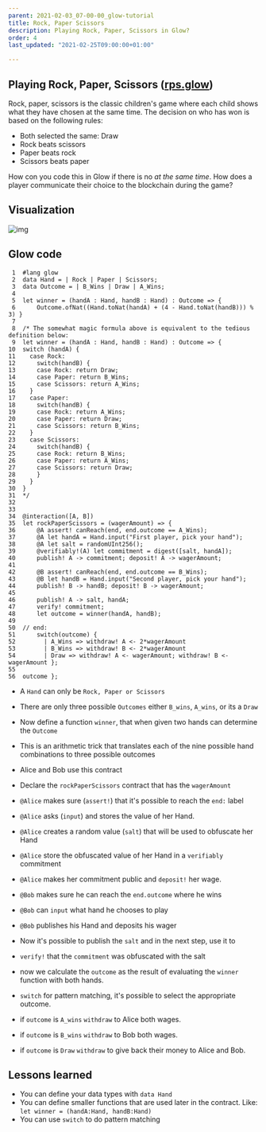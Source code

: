 ```yaml
---
parent: 2021-02-03_07-00-00_glow-tutorial
title: Rock, Paper Scissors
description: Playing Rock, Paper, Scissors in Glow?
order: 4
last_updated: "2021-02-25T09:00:00+01:00"

---
```

## Playing Rock, Paper, Scissors ([rps.glow](https://gitlab.com/mukn/glow/-/blob/master/dapps/rps.glow))

Rock, paper, scissors is the classic children's game where each child shows what they have chosen at the same time.
The decision on who has won is based on the following rules:

-   Both selected the same: Draw
-   Rock beats scissors
-   Paper beats rock
-   Scissors beats paper

How con you code this in Glow if there is no *at the same time*.
How does a player communicate their choice to the blockchain during the game?


## Visualization

![img](https://ucarecdn.com/d5dde20b-63c6-4cd7-b774-6694f4080cc8/rpsmin.png)


## Glow code

     1  #lang glow
     2  data Hand = | Rock | Paper | Scissors;
     3  data Outcome = | B_Wins | Draw | A_Wins;
     4
     5  let winner = (handA : Hand, handB : Hand) : Outcome => {
     6      Outcome.ofNat((Hand.toNat(handA) + (4 - Hand.toNat(handB))) % 3) }
     7
     8  /* The somewhat magic formula above is equivalent to the tedious definition below:
     9  let winner = (handA : Hand, handB : Hand) : Outcome => {
    10  switch (handA) {
    11    case Rock:
    12      switch(handB) {
    13      case Rock: return Draw;
    14      case Paper: return B_Wins;
    15      case Scissors: return A_Wins;
    16    }
    17    case Paper:
    18      switch(handB) {
    19      case Rock: return A_Wins;
    20      case Paper: return Draw;
    21      case Scissors: return B_Wins;
    22    }
    23    case Scissors:
    24      switch(handB) {
    25      case Rock: return B_Wins;
    26      case Paper: return A_Wins;
    27      case Scissors: return Draw;
    28      }
    29    }
    30  }
    31  */
    32
    33
    34  @interaction([A, B])
    35  let rockPaperScissors = (wagerAmount) => {
    36      @A assert! canReach(end, end.outcome == A_Wins);
    37      @A let handA = Hand.input("First player, pick your hand");
    38      @A let salt = randomUInt256();
    39      @verifiably!(A) let commitment = digest([salt, handA]);
    40      publish! A -> commitment; deposit! A -> wagerAmount;
    41
    42      @B assert! canReach(end, end.outcome == B_Wins);
    43      @B let handB = Hand.input("Second player, pick your hand");
    44      publish! B -> handB; deposit! B -> wagerAmount;
    45
    46      publish! A -> salt, handA;
    47      verify! commitment;
    48      let outcome = winner(handA, handB);
    49
    50  // end:
    51      switch(outcome) {
    52        | A_Wins => withdraw! A <- 2*wagerAmount
    53        | B_Wins => withdraw! B <- 2*wagerAmount
    54        | Draw => withdraw! A <- wagerAmount; withdraw! B <- wagerAmount };
    55
    56  outcome };

-   A `Hand` can only be `Rock, Paper or Scissors`
-   There are only three possible `Outcomes` either `B_wins`, `A_wins`, or its a `Draw`
-   Now define a function `winner`, that when given two hands can determine the `Outcome`
-   This is an arithmetic trick that translates each of the nine possible hand combinations to three possible outcomes

-   Alice and Bob use this contract
-   Declare the `rockPaperScissors` contract that has the `wagerAmount`
-   `@Alice` makes sure (`assert!`) that it's possible to reach the `end:` label
-   `@Alice` asks (`input`) and stores the value of her Hand.
-   `@Alice` creates a random value (`salt`) that will be used to obfuscate her Hand
-   `@Alice` store the obfuscated value of her Hand in a `verifiably` commitment
-   `@Alice` makes her commitment public and `deposit!` her wage.

-  `@Bob` makes sure he can reach the `end.outcome` where he wins
-  `@Bob` can `input` what hand he chooses to play
-  `@Bob` publishes his Hand and deposits his wager

-  Now it's possible to publish the `salt` and in the next step, use it to
-  `verify!` that the `commitment` was obfuscated with the salt
-  now we calculate the `outcome` as the result of evaluating the `winner` function with both hands.
-  `switch` for pattern matching, it's possible to select the appropriate outcome.
-  if `outcome` is `A_wins` `withdraw` to Alice both wages.
-  if `outcome` is `B_wins` `withdraw` to Bob both wages.
-  if `outcome` is `Draw` `withdraw` to give back their money to Alice and Bob.

## Lessons learned

-   You can define your data types with `data Hand`
-   You can define smaller functions that are used later in the contract. Like: `let winner = (handA:Hand, handB:Hand)`
-   You can use `switch` to do pattern matching
